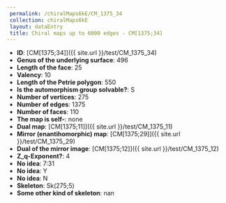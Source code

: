 ```yaml
--- 
 permalink: /chiralMaps6kE/CM_1375_34 
 collection: chiralMaps6kE
 layout: dataEntry
 title: Chiral maps up to 6000 edges - CM[1375;34]
---
```


- **ID**: [CM[1375;34]]({{ site.url }}/test/CM_1375_34)
- **Genus of the underlying surface**: 496
- **Length of the face**: 25
- **Valency**: 10
- **Length of the Petrie polygon**: 550
- **Is the automorphism group solvable?**: S
- **Number of vertices**: 275
- **Number of edges**: 1375
- **Number of faces**: 110
- **The map is self-**: none
- **Dual map**: [CM[1375;11]]({{ site.url }}/test/CM_1375_11)
- **Mirror (enantihomorphic) map**: [CM[1375;29]]({{ site.url }}/test/CM_1375_29)
- **Dual of the mirror image**: [CM[1375;12]]({{ site.url }}/test/CM_1375_12)
- **Z_q-Exponent?**: 4
- **No idea**:  7:31
- **No idea**: Y
- **No idea**: N
- **Skeleton**: Sk(275;5)
- **Some other kind of skeleton**: nan
